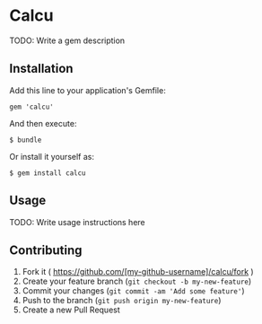 # Calcu

TODO: Write a gem description

## Installation

Add this line to your application's Gemfile:

    gem 'calcu'

And then execute:

    $ bundle

Or install it yourself as:

    $ gem install calcu

## Usage

TODO: Write usage instructions here

## Contributing

1. Fork it ( https://github.com/[my-github-username]/calcu/fork )
2. Create your feature branch (`git checkout -b my-new-feature`)
3. Commit your changes (`git commit -am 'Add some feature'`)
4. Push to the branch (`git push origin my-new-feature`)
5. Create a new Pull Request
